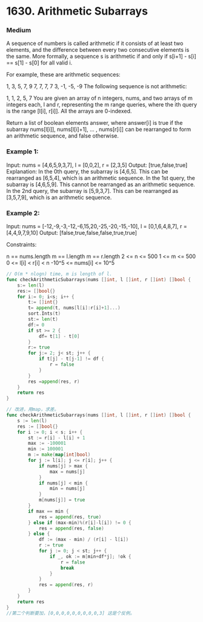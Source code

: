 # 1630. Arithmetic Subarrays

### Medium

A sequence of numbers is called arithmetic if it consists of at least two elements, and the difference between every two consecutive elements is the same. More formally, a sequence s is arithmetic if and only if s[i+1] - s[i] == s[1] - s[0] for all valid i.

For example, these are arithmetic sequences:

1, 3, 5, 7, 9
7, 7, 7, 7
3, -1, -5, -9
The following sequence is not arithmetic:

1, 1, 2, 5, 7
You are given an array of n integers, nums, and two arrays of m integers each, l and r, representing the m range queries, where the ith query is the range [l[i], r[i]]. All the arrays are 0-indexed.

Return a list of boolean elements answer, where answer[i] is true if the subarray nums[l[i]], nums[l[i]+1], ... , nums[r[i]] can be rearranged to form an arithmetic sequence, and false otherwise.

### Example 1:

Input: nums = [4,6,5,9,3,7], l = [0,0,2], r = [2,3,5]
Output: [true,false,true]
Explanation:
In the 0th query, the subarray is [4,6,5]. This can be rearranged as [6,5,4], which is an arithmetic sequence.
In the 1st query, the subarray is [4,6,5,9]. This cannot be rearranged as an arithmetic sequence.
In the 2nd query, the subarray is [5,9,3,7]. This can be rearranged as [3,5,7,9], which is an arithmetic sequence.

### Example 2:

Input: nums = [-12,-9,-3,-12,-6,15,20,-25,-20,-15,-10], l = [0,1,6,4,8,7], r = [4,4,9,7,9,10]
Output: [false,true,false,false,true,true]

Constraints:

n == nums.length
m == l.length
m == r.length
2 <= n <= 500
1 <= m <= 500
0 <= l[i] < r[i] < n
-10^5 <= nums[i] <= 10^5

```go
// O(m * nlogn) time, m is length of l.
func checkArithmeticSubarrays(nums []int, l []int, r []int) []bool { 
    s:= len(l)
    res:= []bool{}
    for i:= 0; i<s; i++ {
        t:= []int{}
        t= append(t, nums[l[i]:r[i]+1]...)
        sort.Ints(t)
        st:= len(t)
        df:= 0
        if st >= 2 {
            df= t[1] - t[0]
        }
        r:= true
        for j:= 2; j< st; j++ {
            if t[j] - t[j-1] != df {
                r = false
            }
        }
        res =append(res, r)
    }  
    return res
}

// 改进，用map，求差。
func checkArithmeticSubarrays(nums []int, l []int, r []int) []bool {
	s := len(l)
	res := []bool{}
	for i := 0; i < s; i++ {
		st := r[i] - l[i] + 1
		max := -100001
		min := 100001
		m := make(map[int]bool)
		for j := l[i]; j <= r[i]; j++ {
			if nums[j] > max {
				max = nums[j]
			}
			if nums[j] < min {
				min = nums[j]
			}
			m[nums[j]] = true
		}
		if max == min {
			res = append(res, true)
		} else if (max-min)%(r[i]-l[i]) != 0 {
			res = append(res, false)
		} else {
			df := (max - min) / (r[i] - l[i])
			r := true
			for j := 0; j < st; j++ {
				if _, ok := m[min+df*j]; !ok {
					r = false
					break
				}
			}
			res = append(res, r)
		}
	}
	return res
}
//第二个判断要加，[0,0,0,0,0,0,0,0,0,3] 这是个反例。

```